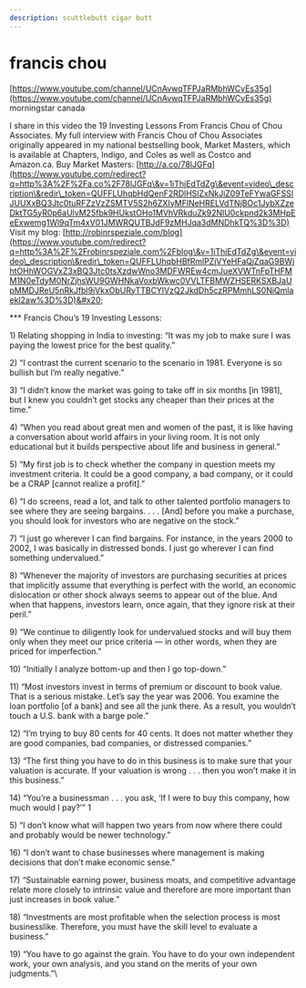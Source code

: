 ```yaml
---
description: scuttlebutt cigar butt
---
```


# francis chou

[https://www.youtube.com/channel/UCnAvwqTFPJaRMbhWCvEs35g](https://www.youtube.com/channel/UCnAvwqTFPJaRMbhWCvEs35g) morningstar canada

I share in this video the 19 Investing Lessons From Francis Chou of Chou Associates. My full interview with Francis Chou of Chou Associates originally appeared in my national bestselling book, Market Masters, which is available at Chapters, Indigo, and Coles as well as Costco and Amazon.ca. Buy Market Masters: [http://a.co/78lJGFq](https://www.youtube.com/redirect?q=http%3A%2F%2Fa.co%2F78lJGFq\&v=1iThjEdTdZg\&event=video\_description\&redir\_token=QUFFLUhqbHdQenF2RDlHSlZxNkJiZ09TeFYwaGFSSlJUUXxBQ3Jtc0tuRFZzVzZSMTV5S2h6ZXIyMFlNeHRELVdTNjBOc1JybXZzeDktTG5yR0p6aUlvM25fbk9HUkstOHo1MVhVRkduZk92NlU0ckpnd2k3MHpEeExwemg1Wl9qTm4xV01JMWRQUTBJdF9zMHJqa3dMNDhkTQ%3D%3D) Visit my blog: [http://robinrspeziale.com/blog](https://www.youtube.com/redirect?q=http%3A%2F%2Frobinrspeziale.com%2Fblog\&v=1iThjEdTdZg\&event=video\_description\&redir\_token=QUFFLUhqbHBfRmlPZjVYeHFaQjZqaG9BWjhtOHhWOGVxZ3xBQ3Jtc0tsXzdwWno3MDFWREw4cmJueXVWTnFpTHFMM1N0eTdyM0NrZjhsWU9GWHNkaVoxbWkwc0VVLTFBMWZHSERKSXBJaUpMMDJReU5nRkJfbl9jVkxObURyTTBCYlVzQ2JkdDh5czRPMmhLS0NiQmlaekl2aw%3D%3D)&#x20;

\*\*\* Francis Chou’s 19 Investing Lessons:&#x20;

1\) Relating shopping in India to investing: “It was my job to make sure I was paying the lowest price for the best quality.”&#x20;

2\) “I contrast the current scenario to the scenario in 1981. Everyone is so bullish but I’m really negative.”&#x20;

3\) “I didn’t know the market was going to take off in six months \[in 1981], but I knew you couldn’t get stocks any cheaper than their prices at the time.”&#x20;

4\) “When you read about great men and women of the past, it is like having a conversation about world affairs in your living room. It is not only educational but it builds perspective about life and business in general.”&#x20;

5\) “My first job is to check whether the company in question meets my investment criteria. It could be a good company, a bad company, or it could be a CRAP \[cannot realize a profit].”&#x20;

6\) “I do screens, read a lot, and talk to other talented portfolio managers to see where they are seeing bargains. . . . \[And] before you make a purchase, you should look for investors who are negative on the stock.”&#x20;

7\) “I just go wherever I can find bargains. For instance, in the years 2000 to 2002, I was basically in distressed bonds. I just go wherever I can find something undervalued.”&#x20;

8\) “Whenever the majority of investors are purchasing securities at prices that implicitly assume that everything is perfect with the world, an economic dislocation or other shock always seems to appear out of the blue. And when that happens, investors learn, once again, that they ignore risk at their peril.”&#x20;

9\) “We continue to diligently look for undervalued stocks and will buy them only when they meet our price criteria — in other words, when they are priced for imperfection.”&#x20;

10\) “Initially I analyze bottom-up and then I go top-down.”&#x20;

11\) “Most investors invest in terms of premium or discount to book value. That is a serious mistake. Let’s say the year was 2006. You examine the loan portfolio \[of a bank] and see all the junk there. As a result, you wouldn’t touch a U.S. bank with a barge pole.”&#x20;

12\) “I’m trying to buy 80 cents for 40 cents. It does not matter whether they are good companies, bad companies, or distressed companies.”&#x20;

13\) “The first thing you have to do in this business is to make sure that your valuation is accurate. If your valuation is wrong . . . then you won’t make it in this business.”&#x20;

14\) “You’re a businessman . . . you ask, ‘If I were to buy this company, how much would I pay?’” 1

5\) “I don’t know what will happen two years from now where there could and probably would be newer technology.”&#x20;

16\) “I don’t want to chase businesses where management is making decisions that don’t make economic sense.”&#x20;

17\) “Sustainable earning power, business moats, and competitive advantage relate more closely to intrinsic value and therefore are more important than just increases in book value.”&#x20;

18\) “Investments are most profitable when the selection process is most businesslike. Therefore, you must have the skill level to evaluate a business.”&#x20;

19\) “You have to go against the grain. You have to do your own independent work, your own analysis, and you stand on the merits of your own judgments.”\

